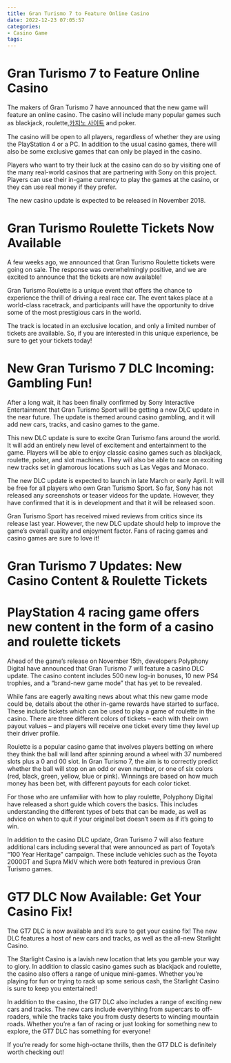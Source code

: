 ```yaml
---
title: Gran Turismo 7 to Feature Online Casino
date: 2022-12-23 07:05:57
categories:
- Casino Game
tags:
---
```



#  Gran Turismo 7 to Feature Online Casino

The makers of Gran Turismo 7 have announced that the new game will feature an online casino. The casino will include many popular games such as blackjack, roulette,[카지노 사이트](https://choegocasino.com/) and poker.

The casino will be open to all players, regardless of whether they are using the PlayStation 4 or a PC. In addition to the usual casino games, there will also be some exclusive games that can only be played in the casino.

Players who want to try their luck at the casino can do so by visiting one of the many real-world casinos that are partnering with Sony on this project. Players can use their in-game currency to play the games at the casino, or they can use real money if they prefer.

The new casino update is expected to be released in November 2018.

#  Gran Turismo Roulette Tickets Now Available

A few weeks ago, we announced that Gran Turismo Roulette tickets were going on sale. The response was overwhelmingly positive, and we are excited to announce that the tickets are now available!

Gran Turismo Roulette is a unique event that offers the chance to experience the thrill of driving a real race car. The event takes place at a world-class racetrack, and participants will have the opportunity to drive some of the most prestigious cars in the world.

The track is located in an exclusive location, and only a limited number of tickets are available. So, if you are interested in this unique experience, be sure to get your tickets today!

#  New Gran Turismo 7 DLC Incoming: Gambling Fun!

After a long wait, it has been finally confirmed by Sony Interactive Entertainment that Gran Turismo Sport will be getting a new DLC update in the near future. The update is themed around casino gambling, and it will add new cars, tracks, and casino games to the game.

This new DLC update is sure to excite Gran Turismo fans around the world. It will add an entirely new level of excitement and entertainment to the game. Players will be able to enjoy classic casino games such as blackjack, roulette, poker, and slot machines. They will also be able to race on exciting new tracks set in glamorous locations such as Las Vegas and Monaco.

The new DLC update is expected to launch in late March or early April. It will be free for all players who own Gran Turismo Sport. So far, Sony has not released any screenshots or teaser videos for the update. However, they have confirmed that it is in development and that it will be released soon.

Gran Turismo Sport has received mixed reviews from critics since its release last year. However, the new DLC update should help to improve the game’s overall quality and enjoyment factor. Fans of racing games and casino games are sure to love it!

#  Gran Turismo 7 Updates: New Casino Content & Roulette Tickets

# PlayStation 4 racing game offers new content in the form of a casino and roulette tickets

Ahead of the game’s release on November 15th, developers Polyphony Digital have announced that Gran Turismo 7 will feature a casino DLC update. The casino content includes 500 new log-in bonuses, 10 new PS4 trophies, and a “brand-new game mode” that has yet to be revealed.

While fans are eagerly awaiting news about what this new game mode could be, details about the other in-game rewards have started to surface. These include tickets which can be used to play a game of roulette in the casino. There are three different colors of tickets – each with their own payout values – and players will receive one ticket every time they level up their driver profile.

Roulette is a popular casino game that involves players betting on where they think the ball will land after spinning around a wheel with 37 numbered slots plus a 0 and 00 slot. In Gran Turismo 7, the aim is to correctly predict whether the ball will stop on an odd or even number, or one of six colors (red, black, green, yellow, blue or pink). Winnings are based on how much money has been bet, with different payouts for each color ticket.

For those who are unfamiliar with how to play roulette, Polyphony Digital have released a short guide which covers the basics. This includes understanding the different types of bets that can be made, as well as advice on when to quit if your original bet doesn’t seem as if it’s going to win.

In addition to the casino DLC update, Gran Turismo 7 will also feature additional cars including several that were announced as part of Toyota’s “100 Year Heritage” campaign. These include vehicles such as the Toyota 2000GT and Supra MkIV which were both featured in previous Gran Turismo games.

#  GT7 DLC Now Available: Get Your Casino Fix!

The GT7 DLC is now available and it’s sure to get your casino fix! The new DLC features a host of new cars and tracks, as well as the all-new Starlight Casino.

The Starlight Casino is a lavish new location that lets you gamble your way to glory. In addition to classic casino games such as blackjack and roulette, the casino also offers a range of unique mini-games. Whether you’re playing for fun or trying to rack up some serious cash, the Starlight Casino is sure to keep you entertained!

In addition to the casino, the GT7 DLC also includes a range of exciting new cars and tracks. The new cars include everything from supercars to off-roaders, while the tracks take you from dusty deserts to winding mountain roads. Whether you’re a fan of racing or just looking for something new to explore, the GT7 DLC has something for everyone!

If you’re ready for some high-octane thrills, then the GT7 DLC is definitely worth checking out!